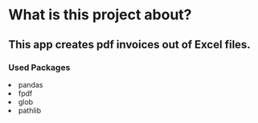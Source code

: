 # What is this project about?

## This app creates pdf invoices out of Excel files.

### Used Packages 
<li> pandas</li>
<li> fpdf</li>
<li> glob</li>
<li> pathlib</li>

